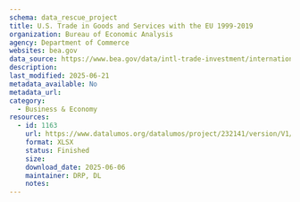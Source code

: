 ```yaml
---
schema: data_rescue_project 
title: U.S. Trade in Goods and Services with the EU 1999-2019
organization: Bureau of Economic Analysis
agency: Department of Commerce
websites: bea.gov
data_source: https://www.bea.gov/data/intl-trade-investment/international-trade-goods-and-services
description: 
last_modified: 2025-06-21
metadata_available: No
metadata_url: 
category:
  - Business & Economy 
resources:
  - id: 1163
    url: https://www.datalumos.org/datalumos/project/232141/version/V1/view
    format: XLSX
    status: Finished
    size: 
    download_date: 2025-06-06
    maintainer: DRP, DL
    notes: 
---
```

